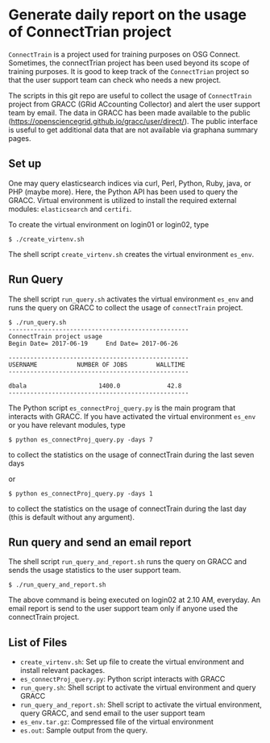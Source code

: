 
# Generate daily report on the usage of ConnectTrian project


`ConnectTrain` is a project used for training purposes on OSG Connect. Sometimes, the
connectTrian project has been used beyond its scope of training purposes. It is good to keep track of 
the `ConnectTrian` project so that the user support team can check who needs a new project. 

The scripts in this git repo are useful to collect the usage of  `ConnectTrain` project from 
GRACC (GRid ACcounting Collector) and alert the user support team by email.  The data in GRACC has been made 
available to the public (https://opensciencegrid.github.io/gracc/user/direct/). The public interface is 
useful to get additional data that are not available via graphana summary pages. 


## Set up

One may query elasticsearch indices via curl, Perl, Python, Ruby, java, or PHP (maybe more). Here, the Python API has been used to query the GRACC.  Virtual environment is utilized to install the required external modules: `elasticsearch` and `certifi`.  


To create the virtual environment on login01 or login02, type

    $ ./create_virtenv.sh

The shell script `create_virtenv.sh` creates the virtual environment `es_env`. 

## Run Query 

The shell script `run_query.sh` activates the virtual environment `es_env` and runs the query on GRACC to collect 
the usage of `connectTrain` project. 

    $ ./run_query.sh 
    --------------------------------------------------
    ConnectTrain project usage     
    Begin Date= 2017-06-19     End Date= 2017-06-26    
 
    --------------------------------------------------
    USERNAME           NUMBER OF JOBS        WALLTIME     
    --------------------------------------------------
 
    dbala                    1400.0             42.8
    --------------------------------------------------

The Python script `es_connectProj_query.py` is the main program that interacts with GRACC. If you have activated 
the virtual environment `es_env` or you have relevant modules, type

    $ python es_connectProj_query.py -days 7

to collect the statistics on the usage of connectTrain during the last  seven days 

or 

    $ python es_connectProj_query.py -days 1
    

to collect the statistics on the usage of connectTrain during the last day (this is default without any argument). 

## Run query and send an email report

The shell script `run_query_and_report.sh` runs the query on GRACC and sends the usage statistics to the user 
support team. 

    $ ./run_query_and_report.sh


The above command is being executed on login02 at 2.10 AM, everyday. An email report is send to the user support 
team only if anyone used the connectTrain project. 


## List of Files

* `create_virtenv.sh`: Set up file to create the virtual environment and install relevant packages. 
* `es_connectProj_query.py`: Python script interacts with GRACC 
* `run_query.sh`: Shell script to activate the virtual environment and query GRACC
* `run_query_and_report.sh`: Shell script to activate the virtual environment, query GRACC, and send email to the user support team 
* `es_env.tar.gz`: Compressed file of the virtual environment
* `es.out`: Sample output from the query. 


